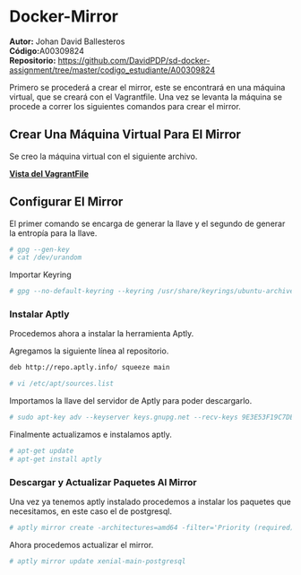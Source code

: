 # Docker-Mirror
<b>Autor:</b> Johan David Ballesteros <br>
<b>Código:</b>A00309824<br>
<b>Repositorio:</b> https://github.com/DavidPDP/sd-docker-assignment/tree/master/codigo_estudiante/A00309824

Primero se procederá a crear el mirror, este se encontrará en una máquina virtual, que se creará con el Vagrantfile. Una vez se levanta la máquina se procede a correr los siguientes comandos para crear el mirror.

## Crear Una Máquina Virtual Para El Mirror
Se creo la máquina virtual con el siguiente archivo.

<a href=""><b>Vista del VagrantFile</b></a>

## Configurar El Mirror
El primer comando se encarga de generar la llave y el segundo de generar la entropía para la llave.
```sh
# gpg --gen-key
# cat /dev/urandom
```
Importar Keyring
```sh
# gpg --no-default-keyring --keyring /usr/share/keyrings/ubuntu-archive-keyring.gpg --export | gpg --no-default-keyring --keyring trustedkeys.gpg --import
```
### Instalar Aptly
Procedemos ahora a instalar la herramienta Aptly.

Agregamos la siguiente línea al repositorio. 
```txt
deb http://repo.aptly.info/ squeeze main
```
```sh
# vi /etc/apt/sources.list
```
Importamos la llave del servidor de Aptly para poder descargarlo.
```sh
# sudo apt-key adv --keyserver keys.gnupg.net --recv-keys 9E3E53F19C7DE460
```
Finalmente actualizamos e instalamos aptly.
```sh
# apt-get update
# apt-get install aptly
```
### Descargar y Actualizar Paquetes Al Mirror
Una vez ya tenemos aptly instalado procedemos a instalar los paquetes que necesitamos, en este caso el de postgresql.
```sh
# aptly mirror create -architectures=amd64 -filter='Priority (required) | Priority (important) | Priority (standard) | postgresql' -filter-with-deps xenial-main-postgresql http://mirror.upb.edu.co/ubuntu/ xenial main
```
Ahora procedemos actualizar el mirror.
```sh
# aptly mirror update xenial-main-postgresql
```








